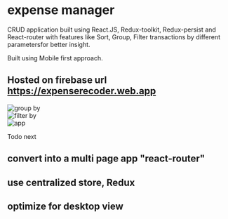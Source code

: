 # expense manager

CRUD application built using React.JS, Redux-toolkit, Redux-persist and React-router with features like Sort, Group, Filter transactions by different parametersfor better insight.

Built using Mobile first approach.

## Hosted on firebase url https://expenserecoder.web.app

<div style="display:flex; flex-direction:column; justify-content:space-evenly">
<img alt="group by" src="./DemoImages/group"/>
<img alt="filter by" src="./DemoImages/filters"/>
<img alt="app" src="./DemoImages/app"/>
</div>

Todo next

## convert into a multi page app "react-router"

## use centralized store, Redux

## optimize for desktop view
